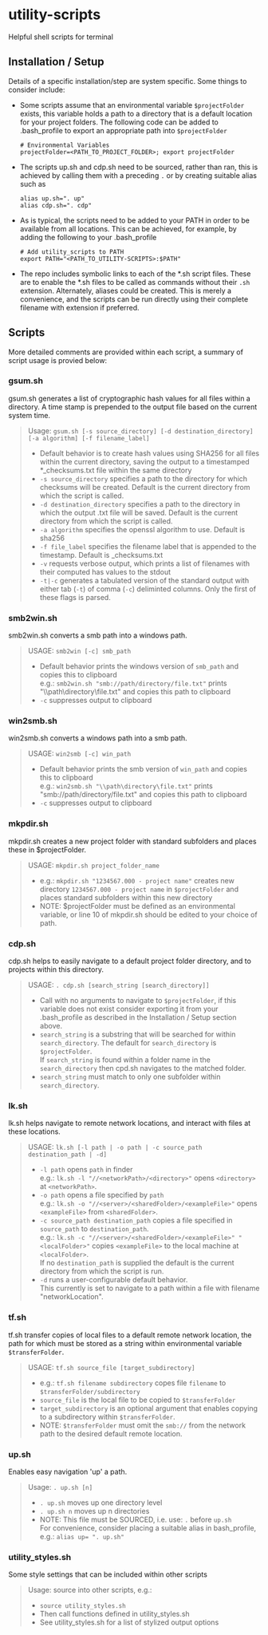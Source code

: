 # utility-scripts
Helpful shell scripts for terminal

## Installation / Setup
Details of a specific installation/step are system specific. Some things to consider include:
- Some scripts assume that an environmental variable `$projectFolder` exists, this variable holds a path to a directory that is a default location for your project folders. The following code can be added to .bash_profile to export an appropriate path into `$projectFolder`
    ```
    # Environmental Variables   
    projectFolder=<PATH_TO_PROJECT_FOLDER>; export projectFolder
    ```
- The scripts up.sh and cdp.sh need to be sourced, rather than ran, this is achieved by calling them with a preceding `.` or by creating suitable alias such as
    ```
    alias up.sh=". up"
    alias cdp.sh=". cdp"
    ```
- As is typical, the scripts need to be added to your PATH in order to be available from all locations. This can be achieved, for example, by adding the following to your .bash_profile
    ```
    # Add utility_scripts to PATH
    export PATH="<PATH_TO_UTILITY-SCRIPTS>:$PATH"
    ```
- The repo includes symbolic links to each of the *.sh script files. These are to enable the *.sh files to be called as commands without their `.sh` extension. Alternately, aliases could be created. This is merely a convenience, and the scripts can be run directly using their complete filename with extension if preferred.

## Scripts
More detailed comments are provided within each script, a summary of script usage is provied below:

### gsum.sh
gsum.sh generates a list of cryptographic hash values for all files within a directory.
A time stamp is prepended to the output file based on the current system time.
> Usage: `gsum.sh [-s source_directory] [-d destination_directory] [-a algorithm] [-f filename_label]`
> - Default behavior is to create hash values using SHA256 for all files within the current directory, saving the output to a timestamped *_checksums.txt file within the same directory
> - `-s source_directory` specifies a path to the directory for which checksums will be created. Default is the current directory from which the script is called.
> - `-d destination_directory` specifies a path to the directory in which the output .txt file will be saved. Default is the current directory from which the script is called.
> - `-a algorithm` specifies the openssl algorithm to use. Default is sha256
> - `-f file_label` specifies the filename label that is appended to the timestamp. Default is _checksums.txt
> - `-v` requests verbose output, which prints a list of filenames with their computed has values to the stdout
> - `-t|-c` generates a tabulated version of the standard output with either tab (`-t`) of comma (`-c`) deliminted columns. Only the first of these flags is parsed.

### smb2win.sh
smb2win.sh converts a smb path into a windows path.
> USAGE: `smb2win [-c] smb_path`
> - Default behavior prints the windows version of `smb_path` and copies this to clipboard  
e.g.: `smb2win.sh "smb://path/directory/file.txt"` prints "\\\path\directory\file.txt" and copies this path to clipboard
> -	`-c` suppresses output to clipboard

### win2smb.sh
win2smb.sh converts a windows path into a smb path.
> USAGE: `win2smb [-c] win_path`
> - Default behavior prints the smb version of `win_path` and copies this to clipboard  
e.g.: `win2smb.sh "\\path\directory\file.txt"` prints "smb://path/directory/file.txt" and copies this path to clipboard
> -	`-c` suppresses output to clipboard

### mkpdir.sh
mkpdir.sh creates a new project folder with standard subfolders and places these in $projectFolder.
> USAGE: `mkpdir.sh project_folder_name`
> - e.g.: `mkpdir.sh "1234567.000 - project name"` creates new directory `1234567.000 - project name` in `$projectFolder` and places standard subfolders within this new directory
> - NOTE: $projectFolder must be defined as an environmental variable, or line 10 of mkpdir.sh should be edited to your choice of path.

### cdp.sh
cdp.sh helps to easily navigate to a default project folder directory, and to projects within this directory.
> USAGE: `. cdp.sh [search_string [search_directory]]`
> - Call with no arguments to navigate to `$projectFolder`, if this variable does not exist consider exporting it from your .bash_profile as described in the Installation / Setup section above.
> - `search_string` is a substring that will be searched for within `search_directory`. The default for `search_directory` is `$projectFolder`.  
If `search_string` is found within a folder name in the `search_directory` then cpd.sh navigates to the matched folder.
> - `search_string` must match to only one subfolder within `search_directory`.

### lk.sh
lk.sh helps navigate to remote network locations, and interact with files at these locations.
> USAGE: `lk.sh [-l path | -o path | -c source_path destination_path | -d]`
> - `-l path` opens `path` in finder  
> e.g.: `lk.sh -l "//<networkPath>/<directory>"` opens `<directory>` at `<networkPath>`.  
> - `-o path` opens a file specified by  `path`  
e.g.: `lk.sh -o "//<server>/<sharedFolder>/<exampleFile>"` opens `<exampleFile>` from `<sharedFolder>`.
> - `-c source_path destination_path` copies a file specified in `source_path` to `destination_path`.  
e.g.: `lk.sh -c "//<server>/<sharedFolder>/<exampleFile>" "<localFolder>"` copies `<exampleFile>` to the local machine at `<localFolder>`.  
If no `destination_path` is supplied the default is the current directory from which the script is run.
> - `-d` runs a user-configurable default behavior.  
This currently is set to navigate to a path within a file with filename "networkLocation".

### tf.sh
tf.sh transfer copies of local files to a default remote network location, the path for which must be stored as a string within environmental variable `$transferFolder`.
> USAGE: `tf.sh source_file [target_subdirectory]`
> - e.g.: `tf.sh filename subdirectory` copes file `filename` to `$transferFolder/subdirectory`
> - `source_file` is the local file to be copied to `$transferFolder`
> - `target_subdirectory` is an optional argument that enables copying to a subdirectory within `$transferFolder`.
> - NOTE: `$transferFolder` must omit the `smb://` from the network path to the desired default remote location.

### up.sh
Enables easy navigation 'up' a path.
> Usage: `. up.sh [n]`
> - `. up.sh` moves up one directory level
> - `. up.sh n` moves up n directories
> - NOTE: This file must be SOURCED, i.e. use: `.` before `up.sh`  
For convenience, consider placing a suitable alias in bash_profile, e.g.: `alias up= ". up.sh"`

### utility_styles.sh
Some style settings that can be included within other scripts
> Usage: source into other scripts, e.g.:
> - `source utility_styles.sh` 
> - Then call functions defined in utility_styles.sh
> - See utility_styles.sh for a list of stylized output options





